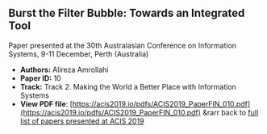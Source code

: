 ## Burst the Filter Bubble: Towards an Integrated Tool

Paper presented at the 30th Australasian Conference on Information Systems, 9-11 December, Perth (Australia)
- **Authors:** Alireza Amrollahi
- **Paper ID:** 10
- **Track:** Track 2. Making the World a Better Place with Information Systems
- **View PDF file**: [https://acis2019.io/pdfs/ACIS2019_PaperFIN_010.pdf](https://acis2019.io/pdfs/ACIS2019_PaperFIN_010.pdf)
&rarr back to [full list of papers presented at ACIS 2019](https://acis2019.io/)